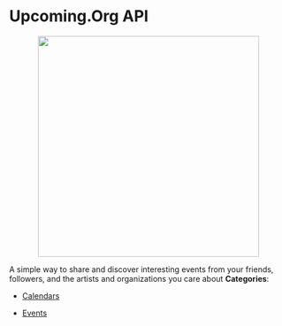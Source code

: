 # Upcoming.Org API

<p align="center">
    <img width="400" src="https://raw.githubusercontent.com/awesome-apis/awesome-apis/apis/upcoming-org-api/logo_256x256.png" />
</p>


A simple way to share and discover interesting events from your friends, followers, and the artists and organizations you care about
**Categories**:

- [Calendars](https://github/awesome-apis/awesome-apis#calendars)

- [Events](https://github/awesome-apis/awesome-apis#events)




